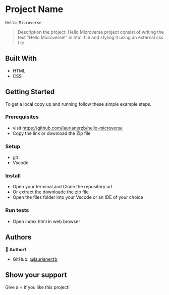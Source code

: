 
# Project Name
    Hello Microverse

> Description the project.
        Hello Microverse project consist of writing the text "Hello Microverse!" in html file and styling it using an external css file.


## Built With

- HTML
- CSS

## Getting Started


To get a local copy up and running follow these simple example steps.

### Prerequisites
- visit https://github.com/laurianerzb/hello-microverse
-  Copy the link or download the Zip file

### Setup
- git
-  Vscode

### Install
- Open your terminal and Clone the repository url
- Or extract the downloade the zip file
- Open the files folder into your Vscode or an IDE of your choice

### Run tests
- Open index.html in web browser


## Authors

👤 **Author1**

- GitHub: [@laurianerzb](https://github.com/laurianerzb)


## Show your support

Give a ⭐️ if you like this project!

